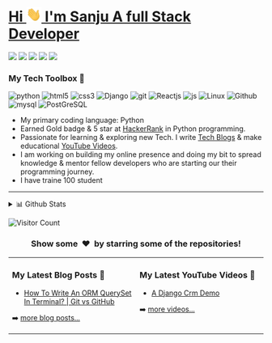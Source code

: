 # [Hi <img src="https://raw.githubusercontent.com/ABSphreak/ABSphreak/master/gifs/Hi.gif" width="30px"> I'm Sanju A full Stack Developer ](https://hidden-taiga-33691.herokuapp.com/)
[<img height="30" src="https://img.shields.io/badge/twitter-%231DA1F2.svg?&style=for-the-badge&logo=twitter&logoColor=white" />][twitter]
[<img height="30" src = "https://img.shields.io/badge/Youtube-%23E4405F.svg?&style=for-the-badge&logo=Youtube&logoColor=white">][Youtube] 
[<img height="30" src="https://img.shields.io/badge/linkedin-blue.svg?&style=for-the-badge&logo=linkedin&logoColor=white" />][LinkedIn]
[<img height="30" src="https://img.shields.io/badge/Gmail-blue.svg?&style=for-the-badge&logo=Gmail&logoColor=white" />][Gmail]
[<img height="30" src="https://img.shields.io/badge/Instagram-blue.svg?&style=for-the-badge&logo=Instagram&logoColor=white" />][Instagram]




### My Tech Toolbox 🧰

<p align="left">
<img src="https://cdn3.iconfinder.com/data/icons/logos-and-brands-adobe/512/267_Python-512.png" alt="python" width="40" height="40"/> 
<img src="https://upload.wikimedia.org/wikipedia/commons/thumb/6/61/HTML5_logo_and_wordmark.svg/512px-HTML5_logo_and_wordmark.svg.png" alt="html5" height="40"/> 
<img src="https://upload.wikimedia.org/wikipedia/commons/thumb/d/d5/CSS3_logo_and_wordmark.svg/1200px-CSS3_logo_and_wordmark.svg.png" alt="css3" height="40"/> 
<img src="https://upload.wikimedia.org/wikipedia/commons/7/75/Django_logo.svg" alt="Django"  width="40" height="40"/>
<img src="https://www.vectorlogo.zone/logos/git-scm/git-scm-icon.svg" alt="git" width="40" height="40"/>
<img src="https://cdn4.iconfinder.com/data/icons/logos-3/600/React.js_logo-256.png" alt="Reactjs" width="40" height="40" />
<img src="https://cdn2.iconfinder.com/data/icons/designer-skills/128/code-programming-javascript-software-develop-command-language-256.png" alt="js" width="40" height="40"/>
<img src="https://cdn1.iconfinder.com/data/icons/operating-system-flat-1/30/ubuntu-256.png" alt="Linux"  width="40" height="40"/>
<img src="https://cdn3.iconfinder.com/data/icons/social-media-2253/25/Group-256.png" alt="Github"  width="40" height="40" />
<img src="https://i.pinimg.com/originals/50/f1/58/50f1582a95bdac10f1c3fa295c8b947b.png" alt="mysql" width="40" height="40"/>
<img src="https://upload.wikimedia.org/wikipedia/commons/2/29/Postgresql_elephant.svg" alt="PostGreSQL" width="40" height="40"/>
</p>

 

* My primary coding language: Python
* Earned Gold badge & 5 star at [HackerRank](https://www.hackerrank.com/Pooja2meena?hr_r=1) in Python programming.
* Passionate for learning & exploring new Tech. I write [Tech Blogs](https://sanju2help.medium.com/) & make educational [YouTube Videos](https://www.youtube.com/channel/UC21zytHXnzkzQeARU5OcIrQ).
* I am working on building my online presence and doing my bit to spread knowledge & mentor fellow developers who are starting our their programming journey.
* I have traine 100 student 
<!--* 🏠 Hogwarts House: Griffindor-->
<!--* If you play Call of Duty- add me: Blackhood@00-->
<!--* I am currently learning Docker-->
<!--* I’m currently working on my portfolio. -->
<!-- * Ask me about anything, I'll be happy to help.-->
<!-- -->
<!--* I'm looking to collaborate on Open source project for Hacktoberfest-->

---

<table><tr><td valign="top" width="50%">

### My Latest Blog Posts 🌱
<!-- BLOG-POST-LIST:START -->
- [How To Write An ORM QuerySet In Terminal? | Git vs GitHub](https://sanju2help.medium.com/how-to-write-an-orm-queryset-in-terminal-755a514f5385)
<!-- BLOG-POST-LIST:END -->
➡️ [more blog posts...](https://sanju2help.medium.com/)
</td>
<td valign="top" width="50%">

### My Latest YouTube Videos 🌱
<!-- YOUTUBE:START -->
- [A Django Crm Demo ](https://youtu.be/jwq7Hu-S6_Y)

<!-- YOUTUBE:END -->
➡️ [more videos...](https://www.youtube.com/channel/UC21zytHXnzkzQeARU5OcIrQ)
</td>

 <details>
<summary>📊 Github Stats</summary>

<p align="center"> <img src="https://github-readme-stats.vercel.app/api?username=CoDEr-SaNjU&show_icons=true&theme=gotham" alt="Sanju Saini | Stats" />

</details>


 ![Visitor Count](https://profile-counter.glitch.me/{coder-sanju}/count.svg)


[twitter]: https://twitter.com/SWwET_FoRvEr
[youtube]: https://www.youtube.com/channel/UC21zytHXnzkzQeARU5OcIrQ
[Hashnode]: https://hashnode.com/@coder-sanju
[gmail]: mailto:"sanju2help@gmail.com"
[linkedin]: https://www.linkedin.com/in/coder-sanju/
[Medium]: https://sanju2help.medium.com/
[instagram]: https://www.instagram.com/_mr_tdb/

<h3 align="center">Show some &nbsp;❤️&nbsp; by starring some of the repositories!</h3>

